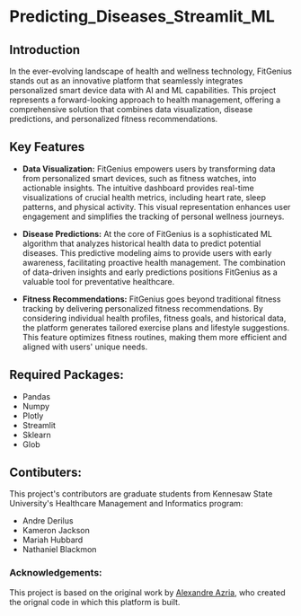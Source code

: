 # Predicting_Diseases_Streamlit_ML
## Introduction 
In the ever-evolving landscape of health and wellness technology, FitGenius stands out as an innovative platform that seamlessly integrates personalized smart device data with AI and ML capabilities. This project represents a forward-looking approach to health management, offering a comprehensive solution that combines data visualization, disease predictions, and personalized fitness recommendations.

## Key Features 
- **Data Visualization:**
  FitGenius empowers users by transforming data from personalized smart devices, such as fitness watches, into actionable insights. The intuitive dashboard provides real-time visualizations of crucial health metrics, including heart rate, sleep patterns, and physical activity. This visual representation enhances user engagement and simplifies the tracking of personal wellness journeys.

- **Disease Predictions:**
  At the core of FitGenius is a sophisticated ML algorithm that analyzes historical health data to predict potential diseases. This predictive modeling aims to provide users with early awareness, facilitating proactive health management. The combination of data-driven insights and early predictions positions FitGenius as a valuable tool for preventative healthcare.

- **Fitness Recommendations:**
  FitGenius goes beyond traditional fitness tracking by delivering personalized fitness recommendations. By considering individual health profiles, fitness goals, and historical data, the platform generates tailored exercise plans and lifestyle suggestions. This feature optimizes fitness routines, making them more efficient and aligned with users' unique needs.

## Required Packages: 
- Pandas
- Numpy
- Plotly
- Streamlit
- Sklearn
- Glob

## Contibuters: 
This project's contributors are graduate students from Kennesaw State University's Healthcare Management and Informatics program:
- Andre Derilus
- Kameron Jackson
- Mariah Hubbard
- Nathaniel Blackmon

### Acknowledgements: 
This project is based on the original work by [Alexandre Azria](https://github.com/alexazria/Predicting_Diseases_Streamlit_ML.git), who created the orignal code in which this platform is built. 
